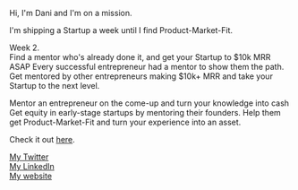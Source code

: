 Hi, I'm Dani and I'm on a mission.

I'm shipping a Startup a week until I find Product-Market-Fit.

Week 2.
<br>
Find a mentor who's already done it, and get your Startup to $10k MRR ASAP
Every successful entrepreneur had a mentor to show them the path. Get mentored by other entrepreneurs making $10k+ MRR and take your Startup to the next level.

Mentor an entrepreneur on the come-up and turn your knowledge into cash
Get equity in early-stage startups by mentoring their founders. Help them get Product-Market-Fit and turn your experience into an asset.

Check it out <a href="https://plato.danigleba.com" target="_blank">here</a>.

<a href="https://twitter.com/danigleba" target="_blank">My Twitter</a>
<br/>
<a href="https://www.linkedin.com/in/danigleba/" target="_blank">My LinkedIn</a>
<br/>
<a href="https://danigleba.com" target="_blank">My website</a>
